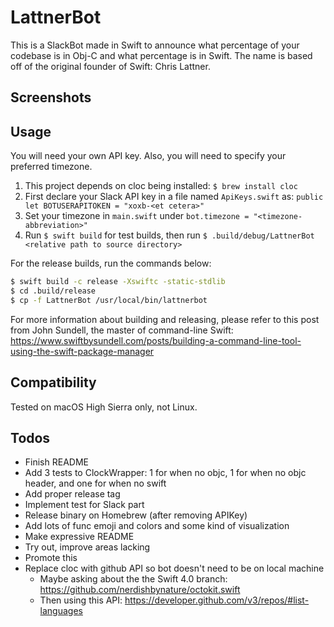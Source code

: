# LattnerBot

This is a SlackBot made in Swift to announce what percentage of your codebase is in Obj-C and what percentage is in Swift. The name is based off of the original founder of Swift: Chris Lattner.

## Screenshots

## Usage
You will need your own API key. Also, you will need to specify your preferred timezone.

1. This project depends on cloc being installed: ``$ brew install cloc``
2. First declare your Slack API key in a file named ``ApiKeys.swift`` as: ``public let BOTUSERAPITOKEN = "xoxb-<et cetera>"``
3. Set your timezone in ``main.swift`` under ``bot.timezone = "<timezone-abbreviation>"``
4. Run ``$ swift build`` for test builds, then run ``$ .build/debug/LattnerBot <relative path to source directory>``

For the release builds, run the commands below:
```bash
$ swift build -c release -Xswiftc -static-stdlib
$ cd .build/release
$ cp -f LattnerBot /usr/local/bin/lattnerbot
```
For more information about building and releasing, please refer to this post from John Sundell, 
the master of command-line Swift: https://www.swiftbysundell.com/posts/building-a-command-line-tool-using-the-swift-package-manager

## Compatibility

Tested on macOS High Sierra only, not Linux.

## Todos
* Finish README
* Add 3 tests to ClockWrapper: 1 for when no objc, 1 for when no objc header, and one for when no swift
* Add proper release tag
* Implement test for Slack part
* Release binary on Homebrew (after removing APIKey)
* Add lots of func emoji and colors and some kind of visualization
* Make expressive README
* Try out, improve areas lacking
* Promote this
* Replace cloc with github API so bot doesn't need to be on local machine
   * Maybe asking about the the Swift 4.0 branch: https://github.com/nerdishbynature/octokit.swift
   * Then using this API: https://developer.github.com/v3/repos/#list-languages
